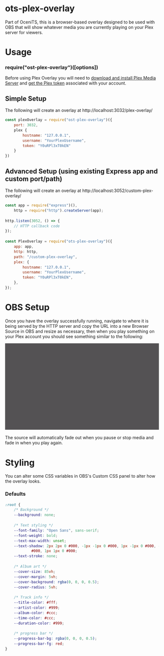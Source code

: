# ots-plex-overlay

Part of OceniTS, this is a browser-based overlay designed to be used with OBS that will show whatever media you are currently playing on your Plex server for viewers.

# Usage

### require("ost-plex-overlay")([options])

Before using Plex Overlay you will need to [download and install Plex Media Server](https://www.plex.tv/media-server-downloads/) and [get the Plex token](https://support.plex.tv/articles/204059436-finding-an-authentication-token-x-plex-token/) associated with your account.

## Simple Setup

The following will create an overlay at http://localhost:3032/plex-overlay/

```js
const plexOverlay = require("ost-plex-overlay")({
    port: 3032,
    plex {
        hostname: "127.0.0.1",
        username: "YourPlexUsername",
        token: "Y0uRPl3xT0kEN"
    }
})
```

## Advanced Setup (using existing Express app and custom port/path)

The following will create an overlay at http://localhost:3052/custom-plex-overlay/

```js
const app = require("express")(),
    http = require("http").createServer(app);

http.listen(3052, () => {
    // HTTP callback code
});

const PlexOverlay = require("ots-plex-overlay")({
    app: app,
    http: http,
    path: "/custom-plex-overlay",
    plex: {
        hostname: "127.0.0.1",
        username: "YourPlexUsername",
        token: "Y0uRPl3xT0kEN",
    },
});
```

# OBS Setup

Once you have the overlay successfully running, navigate to where it is being served by the HTTP server and copy the URL into a new Browser Source in OBS and resize as necessary, then when you play something on your Plex account you should see something similar to the following:

![](images/readme/example-obs.gif?raw=true)

The source will automatically fade out when you pause or stop media and fade in when you play again.

# Styling

You can alter some CSS variables in OBS's Custom CSS panel to alter how the overlay looks.

### Defaults

```css
:root {
    /* Background */
    --background: none;

    /* Text styling */
    --font-family: "Open Sans", sans-serif;
    --font-weight: bold;
    --text-max-width: unset;
    --text-shadow: 2px 2px 0 #000, -1px -1px 0 #000, 1px -1px 0 #000, -1px 1px 0
            #000, 1px 1px 0 #000;
    --text-stroke: none;

    /* Album art */
    --cover-size: 85vh;
    --cover-margin: 5vh;
    --cover-background: rgba(0, 0, 0, 0.5);
    --cover-radius: 5vh;

    /* Track info */
    --title-color: #fff;
    --artist-color: #999;
    --album-color: #ccc;
    --time-color: #ccc;
    --duration-color: #999;

    /* progress bar */
    --progress-bar-bg: rgba(0, 0, 0, 0.5);
    --progress-bar-fg: red;
}
```

